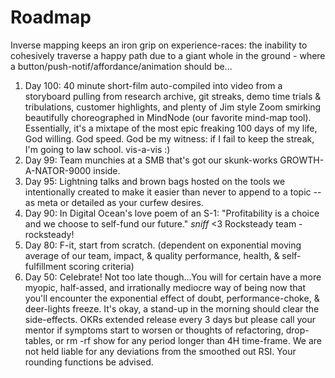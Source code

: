 # Roadmap
Inverse mapping keeps an iron grip on experience-races: the inability to cohesively traverse a happy path due to a giant whole in the ground - where a button/push-notif/affordance/animation should be...

1. Day 100: 40 minute short-film auto-compiled into video from a storyboard pulling from research archive, git streaks, demo time trials & tribulations, customer highlights, and plenty of Jim style Zoom smirking beautifully choreographed in MindNode (our favorite mind-map tool). Essentially, it's a mixtape of the most epic freaking 100 days of my life, God willing. God speed. God be my witness: if I fail to keep the streak, I'm going to law school. vis-a-vis :)
2. Day 99: Team munchies at a SMB that's got our skunk-works GROWTH-A-NATOR-9000 inside.
3. Day 95: Lightning talks and brown bags hosted on the tools we intentionally created to make it easier than never to append to a topic -- as meta or detailed as your curfew desires.
4. Day 90: In Digital Ocean's love poem of an S-1: "Profitability is a choice and we choose to self-fund our future." *sniff* <3 Rocksteady team - rocksteady!
5. Day 80: F-it, start from scratch. (dependent on exponential moving average of our team, impact, & quality performance, health, & self-fulfillment scoring criteria)
6. Day 50: Celebrate! Not too late though...You will for certain have a more myopic, half-assed, and irrationally mediocre way of being now that you'll encounter the exponential effect of doubt, performance-choke, & deer-lights freeze. It's okay, a stand-up in the morning should clear the side-effects. OKRs extended release every 3 days but please call your mentor if symptoms start to worsen or thoughts of refactoring, drop-tables, or rm -rf show for any period longer than 4H time-frame. We are not held liable for any deviations from the smoothed out RSI. Your rounding functions be advised.   

